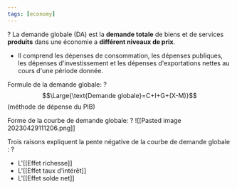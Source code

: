 ```yaml
---
tags: [economy] 
---
```

?
La demande globale (DA) est la **demande totale** de biens et de services **produits** dans une économie a **différent niveaux de prix**. 
- Il comprend les dépenses de consommation, les dépenses publiques, les dépenses d'investissement et les dépenses d'exportations nettes au cours d'une période donnée.

Formule de la demande globale:
?
$$\Large{\text{Demande globale}=C+I+G+(X-M)}$$
(méthode de dépense du PIB)

Forme de la courbe de demande globale:
?
![[Pasted image 20230429111206.png]]

Trois raisons expliquent la pente négative de la courbe de demande globale :
?
- L'[[Effet richesse]]
- L'[[Effet taux d'intérêt]]
- L'[[Effet solde net]]